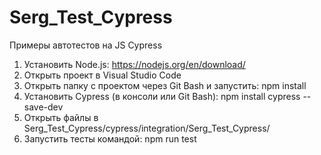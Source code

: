 # Serg_Test_Cypress
Примеры автотестов на JS Cypress

1. Установить Node.js: https://nodejs.org/en/download/
2. Открыть проект в Visual Studio Code
3. Открыть папку с проектом через Git Bash и запустить: npm install
4. Установить Cypress (в консоли или Git Bash): npm install cypress --save-dev
5. Открыть файлы в Serg_Test_Cypress/cypress/integration/Serg_Test_Cypress/
6. Запустить тесты командой: npm run test
